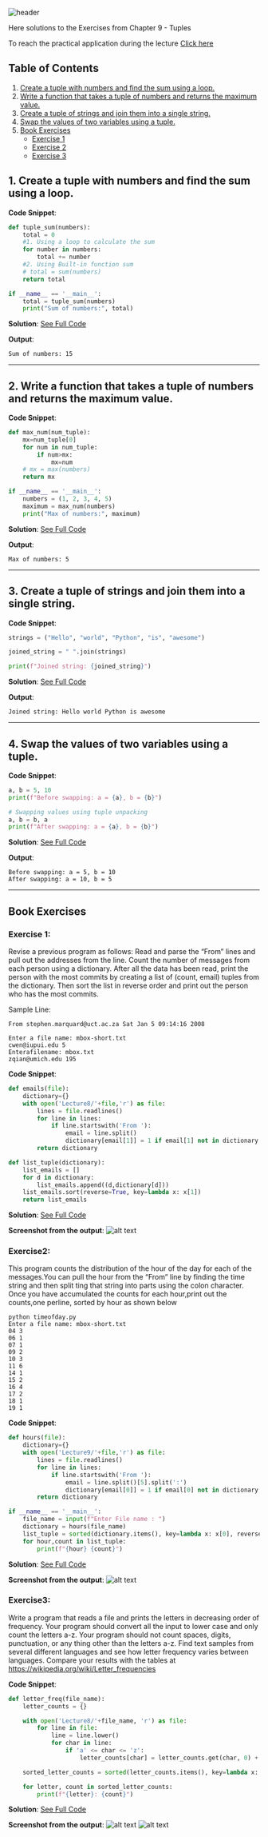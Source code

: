 ![header](https://capsule-render.vercel.app/api?type=waving&height=300&color=gradient&customColorList=25&text=Exercises%20of%20Chapter%209&fontSize=61&animation=twinkling)

Here solutions to the Exercises from Chapter 9 - Tuples

To reach the practical application during the lecture [Click here](https://github.com/FatimaALzahrani/Advanced-Programming-in-AI/blob/main/Lecture9/practical.ipynb)

## Table of Contents

1.  [Create a tuple with numbers and find the sum using a loop.](#ex1_1)
2.  [Write a function that takes a tuple of numbers and returns the maximum value.](#ex1_2)
3.  [Create a tuple of strings and join them into a single string.](##ex1_3)
4.  [Swap the values of two variables using a tuple.](##ex1_4)
5.  [Book Exercises](#book)
    - [Exercise 1](#ex1)
    - [Exercise 2](#ex2)
    - [Exercise 3](#ex3)

## 1. Create a tuple with numbers and find the sum using a loop.<a name="ex1_1"></a>

**Code Snippet**:

```python
def tuple_sum(numbers):
    total = 0
    #1. Using a loop to calculate the sum
    for number in numbers:
        total += number
    #2. Using Built-in function sum
    # total = sum(numbers)
    return total

if __name__ == '__main__':
    total = tuple_sum(numbers)
    print("Sum of numbers:", total)
```

**Solution**: [See Full Code](https://github.com/FatimaALzahrani/Advanced-Programming-in-AI/blob/main/Lecture9/Exercise1.py)

**Output**:

```
Sum of numbers: 15
```

<hr/>

## 2. Write a function that takes a tuple of numbers and returns the maximum value.<a name="ex1_2"></a>

**Code Snippet**:

```python
def max_num(num_tuple):
    mx=num_tuple[0]
    for num in num_tuple:
        if num>mx:
            mx=num
    # mx = max(numbers)
    return mx

if __name__ == '__main__':
    numbers = (1, 2, 3, 4, 5)
    maximum = max_num(numbers)
    print("Max of numbers:", maximum)
```

**Solution**: [See Full Code](https://github.com/FatimaALzahrani/Advanced-Programming-in-AI/blob/main/Lecture9/Exercise2.py)

**Output**:

```
Max of numbers: 5
```

<hr/>

## 3. Create a tuple of strings and join them into a single string.<a name="ex1_3"></a>

**Code Snippet**:

```python
strings = ("Hello", "world", "Python", "is", "awesome")

joined_string = " ".join(strings)

print(f"Joined string: {joined_string}")
```

**Solution**: [See Full Code](https://github.com/FatimaALzahrani/Advanced-Programming-in-AI/blob/main/Lecture9/Exercise3.py)

**Output**:

```
Joined string: Hello world Python is awesome
```

<hr/>

## 4. Swap the values of two variables using a tuple.<a name="ex1_4"></a>

**Code Snippet**:

```python
a, b = 5, 10
print(f"Before swapping: a = {a}, b = {b}")

# Swapping values using tuple unpacking
a, b = b, a
print(f"After swapping: a = {a}, b = {b}")

```

**Solution**: [See Full Code](https://github.com/FatimaALzahrani/Advanced-Programming-in-AI/blob/main/Lecture9/Exercise4.py)

**Output**:

```
Before swapping: a = 5, b = 10
After swapping: a = 10, b = 5
```

<hr/>

## Book Exercises <a name="book"></a>

### Exercise 1: <a name="ex1"></a>

Revise a previous program as follows: Read and parse the “From” lines and pull out the addresses from the line. Count the number of messages from each person using a dictionary.
After all the data has been read, print the person with the most commits by creating a list of (count, email) tuples from the dictionary.
Then sort the list in reverse order and print out the person who has the most commits.

Sample Line:

    From stephen.marquard@uct.ac.za Sat Jan 5 09:14:16 2008

    Enter a file name: mbox-short.txt
    cwen@iupui.edu 5
    Enterafilename: mbox.txt
    zqian@umich.edu 195

**Code Snippet**:

```python
def emails(file):
    dictionary={}
    with open('Lecture8/'+file,'r') as file:
        lines = file.readlines()
        for line in lines:
            if line.startswith('From '):
                email = line.split()
                dictionary[email[1]] = 1 if email[1] not in dictionary else dictionary[email[1]]+1
        return dictionary

def list_tuple(dictionary):
    list_emails = []
    for d in dictionary:
        list_emails.append((d,dictionary[d]))
    list_emails.sort(reverse=True, key=lambda x: x[1])
    return list_emails
```

**Solution**: [See Full Code](https://github.com/FatimaALzahrani/Advanced-Programming-in-AI/blob/main/Lecture9/Book%20Exercises/Exercise1.py)

**Screenshot from the output**:
![alt text](https://github.com/FatimaALzahrani/Advanced-Programming-in-AI/blob/main/Lecture9/Screenshots/image.png)

### Exercise2: <a name="ex2"></a>

This program counts the distribution of the hour of the day for each of the messages.You can pull the hour from the “From” line by finding the time
string and then split ting that string into parts using the colon character. Once you have accumulated the counts for each hour,print out the counts,one perline, sorted by hour as shown below

    python timeofday.py
    Enter a file name: mbox-short.txt
    04 3
    06 1
    07 1
    09 2
    10 3
    11 6
    14 1
    15 2
    16 4
    17 2
    18 1
    19 1

**Code Snippet**:

```python
def hours(file):
    dictionary={}
    with open('Lecture9/'+file,'r') as file:
        lines = file.readlines()
        for line in lines:
            if line.startswith('From '):
                email = line.split()[5].split(':')
                dictionary[email[0]] = 1 if email[0] not in dictionary else dictionary[email[0]]+1
        return dictionary

if __name__ == '__main__':
    file_name = input(f"Enter File name : ")
    dictionary = hours(file_name)
    list_tuple = sorted(dictionary.items(), key=lambda x: x[0], reverse=False)
    for hour,count in list_tuple:
        print(f"{hour} {count}")
```

**Solution**: [See Full Code](https://github.com/FatimaALzahrani/Advanced-Programming-in-AI/blob/main/Lecture9/Book%20Exercises/Exercise2.py)

**Screenshot from the output**:
![alt text](https://github.com/FatimaALzahrani/Advanced-Programming-in-AI/blob/main/Lecture9/Screenshots/image-1.png)

### Exercise3: <a name="ex3"></a>

Write a program that reads a file and prints the letters in decreasing order of frequency.
Your program should convert all the input to lower case and only count the letters a-z.
Your program should not count spaces, digits, punctuation, or any thing other than the letters a-z.
Find text samples from several different languages and see how letter frequency varies between languages.
Compare your results with the tables at https://wikipedia.org/wiki/Letter_frequencies

**Code Snippet**:

```python
def letter_freq(file_name):
    letter_counts = {}

    with open('Lecture8/'+file_name, 'r') as file:
        for line in file:
            line = line.lower()
            for char in line:
                if 'a' <= char <= 'z':
                    letter_counts[char] = letter_counts.get(char, 0) + 1

    sorted_letter_counts = sorted(letter_counts.items(), key=lambda x: x[1], reverse=True)

    for letter, count in sorted_letter_counts:
        print(f"{letter}: {count}")
```

**Solution**: [See Full Code](https://github.com/FatimaALzahrani/Advanced-Programming-in-AI/blob/main/Lecture9/Book%20Exercises/Exercise3.py)

**Screenshot from the output**:
![alt text](https://github.com/FatimaALzahrani/Advanced-Programming-in-AI/blob/main/Lecture9/Screenshots/image-2.png)
![alt text](https://github.com/FatimaALzahrani/Advanced-Programming-in-AI/blob/main/Lecture9/Screenshots/image-3.png)
